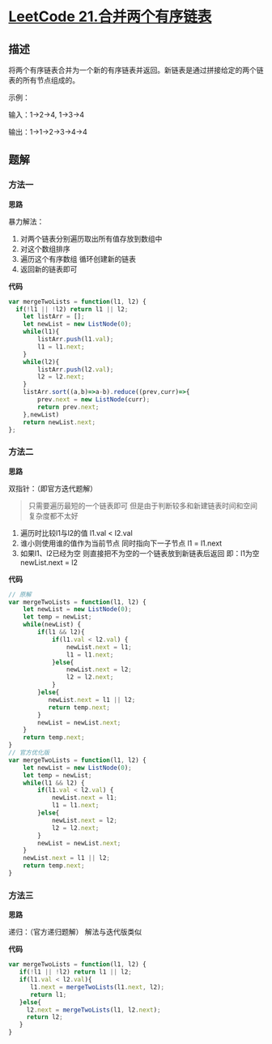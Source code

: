 # [LeetCode 21.合并两个有序链表](https://leetcode-cn.com/problems/merge-two-sorted-lists/)
## 描述

将两个有序链表合并为一个新的有序链表并返回。新链表是通过拼接给定的两个链表的所有节点组成的。 

示例：

输入：1->2->4, 1->3->4

输出：1->1->2->3->4->4


## 题解

### 方法一
**思路**

暴力解法：
  
  1. 对两个链表分别遍历取出所有值存放到数组中 
  2. 对这个数组排序
  3. 遍历这个有序数组 循环创建新的链表
  4. 返回新的链表即可

**代码**

```Javascript 
var mergeTwoLists = function(l1, l2) {
  if(!l1 || !l2) return l1 || l2;
    let listArr = [];
    let newList = new ListNode(0);
    while(l1){
        listArr.push(l1.val);
        l1 = l1.next;
    }
    while(l2){
        listArr.push(l2.val);
        l2 = l2.next;
    }
    listArr.sort((a,b)=>a-b).reduce((prev,curr)=>{
        prev.next = new ListNode(curr);
        return prev.next;
    },newList)
    return newList.next;
};
```
### 方法二  
**思路**

双指针：（即官方迭代题解）
> 只需要遍历最短的一个链表即可 但是由于判断较多和新建链表时间和空间复杂度都不太好
  1. 遍历时比较l1与l2的值 l1.val < l2.val
  2. 谁小则使用谁的值作为当前节点  同时指向下一子节点 l1 = l1.next
  3. 如果l1、l2已经为空 则直接把不为空的一个链表放到新链表后返回 即：l1为空 newList.next = l2

**代码**
```Javascript
// 原解
var mergeTwoLists = function(l1, l2) {
    let newList = new ListNode(0);
    let temp = newList;
    while(newList) {
        if(l1 && l2){
            if(l1.val < l2.val) {
                newList.next = l1;
                l1 = l1.next;
            }else{
                newList.next = l2;
                l2 = l2.next;
            }
        }else{
           newList.next = l1 || l2;
           return temp.next;
        }
        newList = newList.next;
    }
    return temp.next;
}
// 官方优化版
var mergeTwoLists = function(l1, l2) {
    let newList = new ListNode(0);
    let temp = newList;
    while(l1 && l2) {
        if(l1.val < l2.val) {
            newList.next = l1;
            l1 = l1.next;
        }else{
            newList.next = l2;
            l2 = l2.next;
        } 
        newList = newList.next;
    }
    newList.next = l1 || l2;
    return temp.next;
}
```
### 方法三
**思路**

递归：（官方递归题解）
解法与迭代版类似

**代码**
```Javascript
var mergeTwoLists = function(l1, l2) {
   if(!l1 || !l2) return l1 || l2;
   if(l1.val < l2.val){
      l1.next = mergeTwoLists(l1.next, l2);
      return l1;
   }else{
     l2.next = mergeTwoLists(l1, l2.next);
     return l2;
   }
}
```

